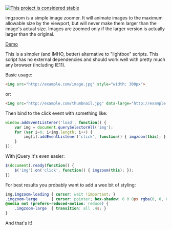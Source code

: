 [![This project is considered stable](https://img.shields.io/badge/Status-stable-green.svg)](https://arp242.net/status/stable)

imgzoom is a simple image zoomer. It will animate images to the maximum
allowable size by the viewport, but will never make them larger than the image's
actual size. Images are zoomed only if the larger version is actually larger
than the original.

[Demo](https://arp242.github.io/imgzoom/example.html)

This is a simpler (and IMHO, better) alternative to "lightbox" scripts. This
script has no external dependencies and should work well with pretty much any
browser (including IE11).

Basic usage:

```html
<img src="http://example.com/image.jpg" style="width: 300px">
```

or:

```html
<img src="http://example.com/thumbnail.jpg" data-large="http://example.com/fullsize.jpg">
```

Then bind to the click event with something like:

```javascript
window.addEventListener('load', function() {
    var img = document.querySelectorAll('img');
    for (var i=0; i<img.length; i++) {
        img[i].addEventListener('click', function() { imgzoom(this); }, false);
    }
});
```

With jQuery it's even easier:

```javascript
$(document).ready(function() {
    $('img').on('click', function() { imgzoom(this); });
})
```

For best results you probably want to add a wee bit of styling:

```css
img.imgzoom-loading { cursor: wait !important; }
.imgzoom-large      { cursor: pointer; box-shadow: 0 0 8px rgba(0, 0, 0, .3); }
@media not (prefers-reduced-motion: reduce) {
    .imgzoom-large  { transition: all .4s; }
}
```

And that's it!
